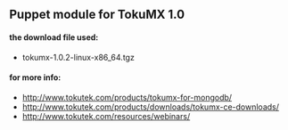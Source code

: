 ## Puppet module for TokuMX 1.0

#### the download file used:
- tokumx-1.0.2-linux-x86_64.tgz

#### for more info:

- http://www.tokutek.com/products/tokumx-for-mongodb/
- http://www.tokutek.com/products/downloads/tokumx-ce-downloads/
- http://www.tokutek.com/resources/webinars/